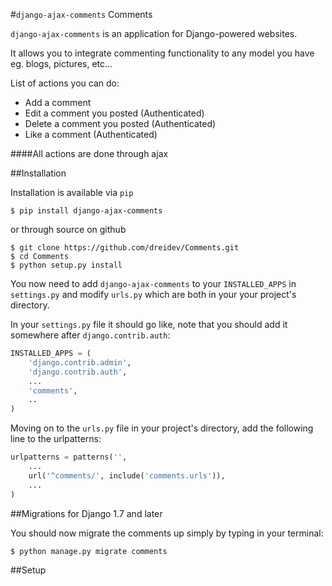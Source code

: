 #`django-ajax-comments` Comments

`django-ajax-comments` is an application for Django-powered websites.

It allows you to integrate commenting functionality to any model you have eg. blogs, pictures, etc...

List of actions you can do:
* Add a comment
* Edit a comment you posted (Authenticated)
* Delete a comment you posted (Authenticated)
* Like a comment (Authenticated)

####All actions are done through ajax

##Installation

Installation is available via `pip`

`$ pip install django-ajax-comments`

or through source on github

```
$ git clone https://github.com/dreidev/Comments.git
$ cd Comments
$ python setup.py install
```

You now need to add `django-ajax-comments` to your `INSTALLED_APPS` in `settings.py` and modify `urls.py` which are both in your your project's directory.

In your `settings.py` file it should go like, note that you should add it somewhere after `django.contrib.auth`:

```python
INSTALLED_APPS = (
	'django.contrib.admin',
	'django.contrib.auth',
	...
	'comments',
	..
)
```

Moving on to the `urls.py` file in your project's directory, add the following line to the urlpatterns:

```python
urlpatterns = patterns('',
    ...
    url('^comments/', include('comments.urls')),
    ...
)
```


##Migrations for Django 1.7 and later

You should now migrate the comments up simply by typing in your terminal:
```
$ python manage.py migrate comments
```


##Setup

